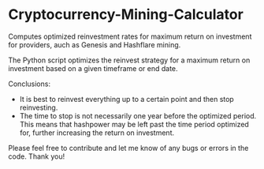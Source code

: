 # Cryptocurrency-Mining-Calculator
Computes optimized reinvestment rates for maximum return on investment for providers, auch as Genesis and Hashflare mining.

The Python script optimizes the reinvest strategy for a maximum return on investment based on a given timeframe or end date.

Conclusions:
* It is best to reinvest everything up to a certain point and then stop reinvesting.
* The time to stop is not necessarily one year before the optimized period. This means that hashpower may be left past the time period optimized for, further increasing the return on investment.

Please feel free to contribute and let me know of any bugs or errors in the code. Thank you!
